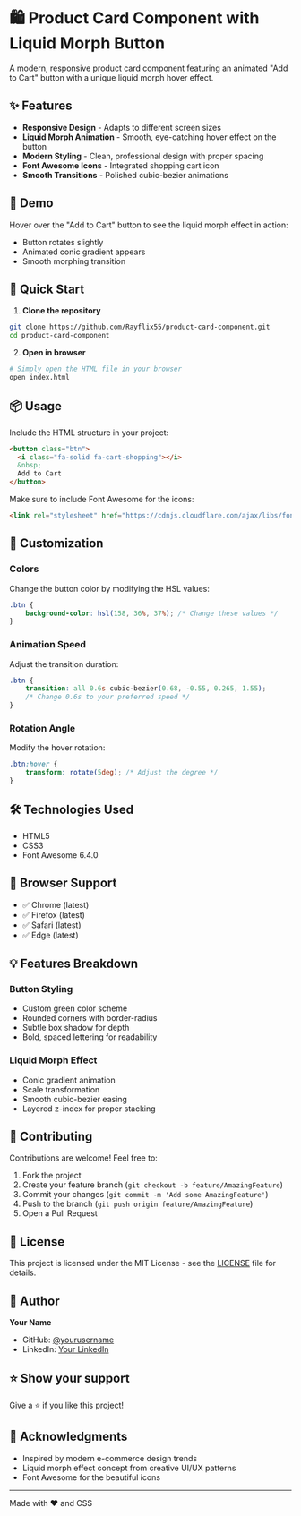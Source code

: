 # 🛍️ Product Card Component with Liquid Morph Button

A modern, responsive product card component featuring an animated "Add to Cart" button with a unique liquid morph hover effect.

## ✨ Features

- **Responsive Design** - Adapts to different screen sizes
- **Liquid Morph Animation** - Smooth, eye-catching hover effect on the button
- **Modern Styling** - Clean, professional design with proper spacing
- **Font Awesome Icons** - Integrated shopping cart icon
- **Smooth Transitions** - Polished cubic-bezier animations

## 🎨 Demo

Hover over the "Add to Cart" button to see the liquid morph effect in action:
- Button rotates slightly
- Animated conic gradient appears
- Smooth morphing transition

## 🚀 Quick Start

1. **Clone the repository**
```bash
git clone https://github.com/Rayflix55/product-card-component.git
cd product-card-component
```

2. **Open in browser**
```bash
# Simply open the HTML file in your browser
open index.html
```

## 📦 Usage

Include the HTML structure in your project:

```html
<button class="btn">
  <i class="fa-solid fa-cart-shopping"></i>
  &nbsp;
  Add to Cart
</button>
```

Make sure to include Font Awesome for the icons:

```html
<link rel="stylesheet" href="https://cdnjs.cloudflare.com/ajax/libs/font-awesome/6.4.0/css/all.min.css">
```

## 🎯 Customization

### Colors

Change the button color by modifying the HSL values:

```css
.btn {
    background-color: hsl(158, 36%, 37%); /* Change these values */
}
```

### Animation Speed

Adjust the transition duration:

```css
.btn {
    transition: all 0.6s cubic-bezier(0.68, -0.55, 0.265, 1.55);
    /* Change 0.6s to your preferred speed */
}
```

### Rotation Angle

Modify the hover rotation:

```css
.btn:hover {
    transform: rotate(5deg); /* Adjust the degree */
}
```

## 🛠️ Technologies Used

- HTML5
- CSS3
- Font Awesome 6.4.0

## 📱 Browser Support

- ✅ Chrome (latest)
- ✅ Firefox (latest)
- ✅ Safari (latest)
- ✅ Edge (latest)

## 💡 Features Breakdown

### Button Styling
- Custom green color scheme
- Rounded corners with border-radius
- Subtle box shadow for depth
- Bold, spaced lettering for readability

### Liquid Morph Effect
- Conic gradient animation
- Scale transformation
- Smooth cubic-bezier easing
- Layered z-index for proper stacking

## 🤝 Contributing

Contributions are welcome! Feel free to:

1. Fork the project
2. Create your feature branch (`git checkout -b feature/AmazingFeature`)
3. Commit your changes (`git commit -m 'Add some AmazingFeature'`)
4. Push to the branch (`git push origin feature/AmazingFeature`)
5. Open a Pull Request

## 📄 License

This project is licensed under the MIT License - see the [LICENSE](LICENSE) file for details.

## 👤 Author

**Your Name**
- GitHub: [@yourusername](https://github.com/Rayflix55)
- LinkedIn: [Your LinkedIn](www.linkedin.com/in/akpe-samuel-993971329)

## ⭐ Show your support

Give a ⭐️ if you like this project!

## 📝 Acknowledgments

- Inspired by modern e-commerce design trends
- Liquid morph effect concept from creative UI/UX patterns
- Font Awesome for the beautiful icons

---

Made with ❤️ and CSS